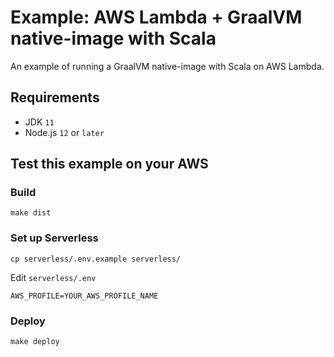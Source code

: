 # Example: AWS Lambda + GraalVM native-image with Scala

An example of running a GraalVM native-image with Scala on AWS Lambda.

## Requirements

- JDK `11`
- Node.js `12` or `later`

## Test this example on your AWS

### Build

    make dist

### Set up Serverless

    cp serverless/.env.example serverless/

Edit `serverless/.env`

```
AWS_PROFILE=YOUR_AWS_PROFILE_NAME
```

### Deploy

    make deploy
